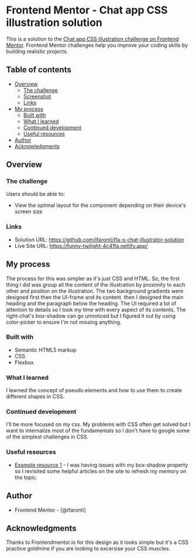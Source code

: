 # Frontend Mentor - Chat app CSS illustration solution

This is a solution to the [Chat app CSS illustration challenge on Frontend Mentor](https://www.frontendmentor.io/challenges/chat-app-css-illustration-O5auMkFqY). Frontend Mentor challenges help you improve your coding skills by building realistic projects. 

## Table of contents

- [Overview](#overview)
  - [The challenge](#the-challenge)
  - [Screenshot](#screenshot)
  - [Links](#links)
- [My process](#my-process)
  - [Built with](#built-with)
  - [What I learned](#what-i-learned)
  - [Continued development](#continued-development)
  - [Useful resources](#useful-resources)
- [Author](#author)
- [Acknowledgments](#acknowledgments)


## Overview

### The challenge

Users should be able to:

- View the optimal layout for the component depending on their device's screen size

### Links

- Solution URL: https://github.com/ifaronti/Ifa-s-chat-illustrator-solution
- Live Site URL: https://funny-twilight-4c41fa.netlify.app/

## My process

The process for this was simpler as it's just CSS and HTML. So, the first thing I did was group all the content of the illustration by proximity to each other and position on the illustration. The two background gradients were designed first then the UI-frame and its content. then I designed the main heading and the paragraph below the heading. The UI required a lot of attention to details so I took my time with every aspect of its contents. The right-chat's box-shadow can go unnoticed but I figured it out by using color-picker to ensure I'm not missing anything.

### Built with

- Semantic HTML5 markup
- CSS 
- Flexbox


### What I learned
I learned the concept of pseudo elements and how to use them to create different shapes in CSS.

### Continued development

I'll be more focused on my css. My problems with CSS often get solved but I want to internalize most of the fundamentals so I don't have to google some of the simplest challenges in CSS.

### Useful resources

- [Example resource 1](https://stackoverflow.com) - I was having issues with my box-shadow property so I revisited some helpful articles on the site to refresh my memory on the topic.

## Author

- Frontend Mentor - [@ifaronti]

## Acknowledgments

Thanks to Frontendmentor.io for this design as it looks simple but it's a CSS practice goldmine if you are looking to excersise your CSS muscles.
